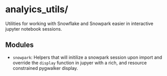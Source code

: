 # analyics_utils/

Utilities for working with Snowflake and Snowpark easier in interactive jupyter
notebook sessions.

## Modules

- `snowpark`: Helpers that will initilize a snowpark session upon import and override
the `display` function in jupyer with a rich, and resource constrained
pygwalker display.